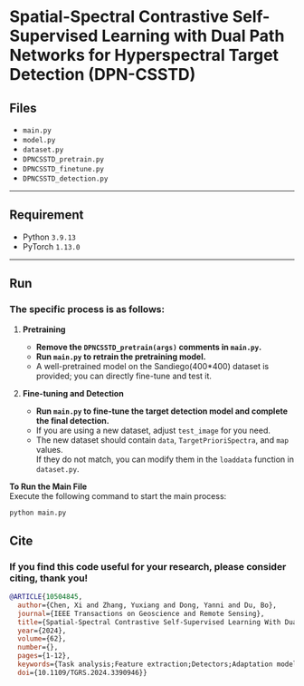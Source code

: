 # Spatial-Spectral Contrastive Self-Supervised Learning with Dual Path Networks for Hyperspectral Target Detection (DPN-CSSTD)

## Files
- `main.py`
- `model.py`
- `dataset.py`
- `DPNCSSTD_pretrain.py`
- `DPNCSSTD_finetune.py`
- `DPNCSSTD_detection.py`
---

## Requirement
- Python `3.9.13`
- PyTorch `1.13.0`
---

## Run
### The specific process is as follows:

1. **Pretraining**  
   - **Remove the `DPNCSSTD_pretrain(args)` comments in `main.py`.**
   - **Run `main.py` to retrain the pretraining model.**  
   - A well-pretrained model on the Sandiego(400*400) dataset is provided; you can directly fine-tune and test it.


2. **Fine-tuning and Detection**  
   - **Run `main.py` to fine-tune the target detection model and complete the final detection.** 
   - If you are using a new dataset, adjust `test_image` for you need.
   - The new dataset should contain `data`, `TargetPrioriSpectra`, and `map` values.  
     If they do not match, you can modify them in the `loaddata` function in `dataset.py`.

**To Run the Main File**  
Execute the following command to start the main process:
```bash
python main.py
```

## Cite
### If you find this code useful for your research, please consider citing, thank you!
```bibtex
@ARTICLE{10504845,
  author={Chen, Xi and Zhang, Yuxiang and Dong, Yanni and Du, Bo},
  journal={IEEE Transactions on Geoscience and Remote Sensing}, 
  title={Spatial-Spectral Contrastive Self-Supervised Learning With Dual Path Networks for Hyperspectral Target Detection}, 
  year={2024},
  volume={62},
  number={},
  pages={1-12},
  keywords={Task analysis;Feature extraction;Detectors;Adaptation models;Training;Convolution;Self-supervised learning;Contrastive learning;convolution neural network (CNN);hyperspectral target detection (HTD);self-supervised learning (SSL);simple linear iterative clustering (SLIC) segmentation},
  doi={10.1109/TGRS.2024.3390946}}
```
